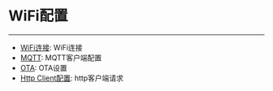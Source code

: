 # WiFi配置
----

- [WiFi连接](./WiFi-Init.md): WiFi连接
- [MQTT](./MQTT.md): MQTT客户端配置
- [OTA](./OTA/Readme.md): OTA设置
- [Http Client配置](./Http-Client.md): http客户端请求